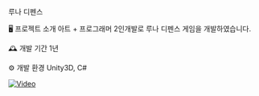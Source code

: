루나 디펜스 

🖥️ 프로젝트 소개
아트 + 프로그래머 2인개발로 루나 디펜스 게임을 개발하였습니다.

🕰️ 개발 기간
1년


⚙️ 개발 환경
Unity3D, C#

[![Video](http://img.youtube.com/vi/8lP2S5Z1PkA/0.jpg)](https://youtu.be/8lP2S5Z1PkA?feature=shared) 
